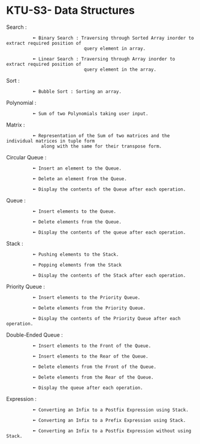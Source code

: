 # KTU-S3- Data Structures

 Search : 

              ➼ Binary Search : Traversing through Sorted Array inorder to extract required position of 
                                 query element in array.
              
              ➼ Linear Search : Traversing through Array inorder to extract required position of 
                                 query element in the array.
          
 Sort :

              ➼ Bubble Sort : Sorting an array.

 Polynomial : 

              ➼ Sum of two Polynomials taking user input.
              
 Matrix : 

              ➼ Representation of the Sum of two matrices and the individual matrices in tuple form  
                 along with the same for their transpose form.

 Circular Queue : 

              ➼ Insert an element to the Queue.
              
              ➼ Delete an element from the Queue.
              
              ➼ Display the contents of the Queue after each operation.
              

 Queue : 

              ➼ Insert elements to the Queue.
              
              ➼ Delete elements from the Queue.
              
              ➼ Display the contents of the queue after each operation.
              

 Stack : 

              ➼ Pushing elements to the Stack.
              
              ➼ Popping elements from the Stack
              
              ➼ Display the contents of the Stack after each operation.
              
 Priority Queue : 

              ➼ Insert elements to the Priority Queue.
              
              ➼ Delete elements from the Priority Queue.
              
              ➼ Display the contents of the Priority Queue after each operation.
              
 Double-Ended Queue : 

              ➼ Insert elements to the Front of the Queue.
              
              ➼ Insert elements to the Rear of the Queue.
              
              ➼ Delete elements from the Front of the Queue.  
              
              ➼ Delete elements from the Rear of the Queue.
              
              ➼ Display the queue after each operation.
              
 Expression : 

              ➼ Converting an Infix to a Postfix Expression using Stack.
              
              ➼ Converting an Infix to a Prefix Expression using Stack.
              
              ➼ Converting an Infix to a Postfix Expression without using Stack.
 

